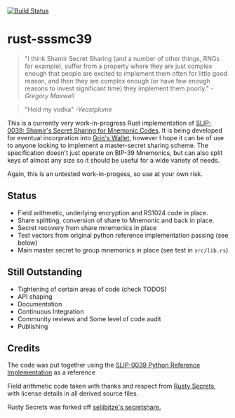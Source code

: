 [![Build Status](https://dev.azure.com/yeastplume/rust-sssmc39/_apis/build/status/yeastplume.rust-sssmc39?branchName=master)](https://dev.azure.com/yeastplume/rust-sssmc39/_build/latest?definitionId=1&branchname=master)

# rust-sssmc39
> "I think Shamir Secret Sharing (and a number of other things, RNGs for example), suffer from a property where they are just complex enough that people are excited to implement them often for little good reason, and then they are complex enough (or have few enough reasons to invest significant time) they implement them poorly." *-Gregory Maxwell*

> "Hold my vodka" *-Yeastplume*

This is a currently very work-in-progress Rust implementation of [SLIP-0039: Shamir's Secret Sharing for Mnemonic Codes](https://github.com/satoshilabs/slips/blob/master/slip-0039.md). It is being developed for eventual incorpration into [Grin's Wallet](https://github.com/mimblewimble/grin-wallet), however I hope it can be of use to anyone looking to implement a master-secret sharing scheme. The specification doesn't just operate on BIP-39 Mnemonics, but can also split keys of almost any size so it should be useful for a wide variety of needs.

Again, this is an untested work-in-progess, so use at your own risk.

## Status

* Field arithmetic, underlying encryption and RS1024 code in place.
* Share splitting, conversion of share to Mnemonic and back in place.
* Secret recovery from share mnemonics in place
* Test vectors from original python reference implementation passing (see below)
* Main master secret to group mnemonics in place (see test in `src/lib.rs`)

## Still Outstanding

* Tightening of certain areas of code (check TODOS)
* API shaping
* Documentation
* Continuous Integration
* Community reviews and Some level of code audit
* Publishing

## Credits

The code was put together using the [SLIP-0039 Python Reference Implementation](https://github.com/trezor/python-shamir-mnemonic/) as a reference

Field arithmetic code taken with thanks and respect from [Rusty Secrets](https://github.com/SpinResearch/RustySecrets), with license details in all derived source files.

Rusty Secrets was forked off [sellibitze's secretshare.](https://github.com/sellibitze/secretshare)

